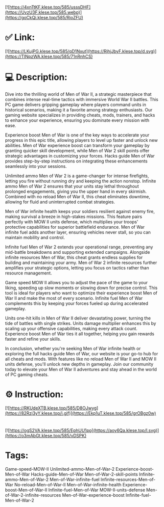 [![https://4xnTtKF.klese.top/585/usssDHF](https://UvzU3F.klese.top/585.webp)](https://goCkQi.klese.top/585/RioZFU)
# ✅ Link:
[![https://LKujPG.klese.top/585/qD1Nxut](https://RjhjJbyF.klese.top/d.svg)](https://TINpzWA.klese.top/585/71nRnhCS)
# 💻 Description:
Dive into the thrilling world of Men of War II, a strategic masterpiece that combines intense real-time tactics with immersive World War II battles. This PC game delivers gripping gameplay where players command units in historical scenarios, making it a favorite among strategy enthusiasts. Our gaming website specializes in providing cheats, mods, trainers, and hacks to enhance your experience, ensuring you dominate every mission with ease.



Experience boost Men of War is one of the key ways to accelerate your progress in this epic title, allowing players to level up faster and unlock new abilities. Men of War experience boost can transform your gameplay by granting quicker skill development, while Men of War 2 skill points offer strategic advantages in customizing your forces. Hacks guide Men of War provides step-by-step instructions on integrating these enhancements seamlessly into your sessions.



Unlimited ammo Men of War 2 is a game-changer for intense firefights, letting you fire without running dry and keeping the action nonstop. Infinite ammo Men of War 2 ensures that your units stay lethal throughout prolonged engagements, giving you the upper hand in every skirmish. Combined with no reload Men of War II, this cheat eliminates downtime, allowing for fluid and uninterrupted combat strategies.



Men of War infinite health keeps your soldiers resilient against enemy fire, making survival a breeze in high-stakes missions. This feature pairs perfectly with MOW II units defense, which multiplies your troops' protective capabilities for superior battlefield endurance. Men of War infinite fuel adds another layer, ensuring vehicles never stall, so you can maintain mobility and control.



Infinite fuel Men of War 2 extends your operational range, preventing any mid-battle breakdowns and supporting extended campaigns. Alongside infinite resources Men of War, this cheat grants endless supplies for building and maintaining your army. Men of War 2 infinite resources further amplifies your strategic options, letting you focus on tactics rather than resource management.



Game speed MOW II allows you to adjust the pace of the game to your liking, speeding up slow moments or slowing down for precise control. This tool is ideal for players who want to optimize their experience boost Men of War II and make the most of every scenario. Infinite fuel Men of War complements this by keeping your forces fueled up during accelerated gameplay.



Units one-hit kills in Men of War II deliver devastating power, turning the tide of battles with single strikes. Units damage multiplier enhances this by scaling up your offensive capabilities, making every attack count. Experience boost Men of War ties it all together, helping you gain rewards faster and refine your skills.



In conclusion, whether you're seeking Men of War infinite health or exploring the full hacks guide Men of War, our website is your go-to hub for all cheats and mods. With features like no reload Men of War II and MOW II units defense, you'll unlock new depths in gameplay. Join our community today to elevate your Men of War II adventures and stay ahead in the world of PC gaming cheats.

# ⚙️ Instruction:
[![https://RKUdeXTB.klese.top/585/D8OJwyg](https://82Rzj3yY.klese.top/i.gif)](https://Ekp1uT.klese.top/585/grOBgz0w)
#
[![https://ogS2VA.klese.top/585/EphUU1pp](https://aoy6Qa.klese.top/l.svg)](https://o3mAbGt.klese.top/585/vDSPK)
# Tags:
Game-speed-MOW-II Unlimited-ammo-Men-of-War-2 Experience-boost-Men-of-War Hacks-guide-Men-of-War Men-of-War-2-skill-points Infinite-ammo-Men-of-War-2 Men-of-War-infinite-fuel Infinite-resources-Men-of-War No-reload-Men-of-War-II Men-of-War-infinite-health Experience-boost-Men-of-War-II Infinite-fuel-Men-of-War MOW-II-units-defense Men-of-War-2-infinite-resources Men-of-War-experience-boost Infinite-fuel-Men-of-War-2






